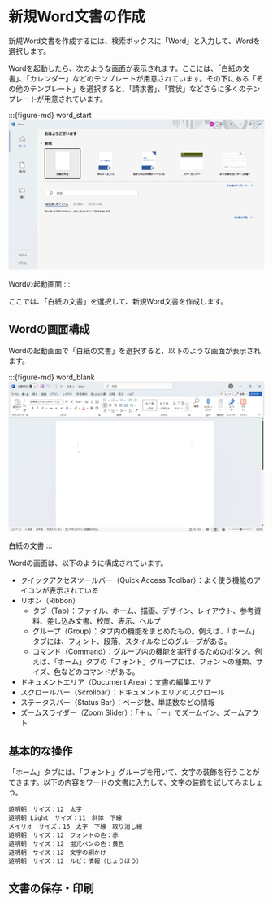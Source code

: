 # 新規Word文書の作成

新規Word文書を作成するには、検索ボックスに「Word」と入力して、Wordを選択します。

Wordを起動したら、次のような画面が表示されます。ここには、「白紙の文書」、「カレンダー」などのテンプレートが用意されています。その下にある「その他のテンプレート」を選択すると、「請求書」、「賞状」などさらに多くのテンプレートが用意されています。

:::{figure-md} word_start
<img src="./images/word_start.png" alt="Wordの起動画面" width="600px">

Wordの起動画面
:::

ここでは、「白紙の文書」を選択して、新規Word文書を作成します。

## Wordの画面構成

Wordの起動画面で「白紙の文書」を選択すると、以下のような画面が表示されます。

:::{figure-md} word_blank
<img src="./images/word_blank.png" alt="白紙の文書" width="600px">

白紙の文書
:::

Wordの画面は、以下のように構成されています。
- クイックアクセスツールバー（Quick Access Toolbar）：よく使う機能のアイコンが表示されている
- リボン（Ribbon）
  - タブ（Tab）：ファイル、ホーム、描画、デザイン、レイアウト、参考資料、差し込み文書、校閲、表示、ヘルプ
  - グループ（Group）：タブ内の機能をまとめたもの。例えば、「ホーム」タブには、フォント、段落、スタイルなどのグループがある。
  - コマンド（Command）：グループ内の機能を実行するためのボタン。例えば、「ホーム」タブの「フォント」グループには、フォントの種類、サイズ、色などのコマンドがある。
- ドキュメントエリア（Document Area）：文書の編集エリア
- スクロールバー（Scrollbar）：ドキュメントエリアのスクロール
- ステータスバー（Status Bar）：ページ数、単語数などの情報
- ズームスライダー（Zoom Slider）：「＋」、「－」でズームイン、ズームアウト

## 基本的な操作

「ホーム」タブには、「フォント」グループを用いて、文字の装飾を行うことができます。以下の内容をワードの文書に入力して、文字の装飾を試してみましょう。

```
遊明朝　サイズ：12　太字
遊明朝 Light　サイズ：11　斜体　下線
メイリオ　サイズ：16　太字　下線　取り消し線　
遊明朝　サイズ：12　フォントの色：赤
遊明朝　サイズ：12　蛍光ペンの色：黄色
遊明朝　サイズ：12　文字の網かけ
遊明朝　サイズ：12　ルビ：情報（じょうほう）
```

## 文書の保存・印刷